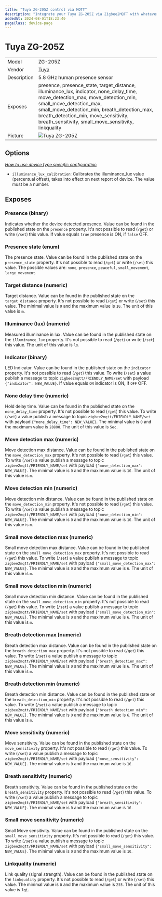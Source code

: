 ```yaml
---
title: "Tuya ZG-205Z control via MQTT"
description: "Integrate your Tuya ZG-205Z via Zigbee2MQTT with whatever smart home infrastructure you are using without the vendor's bridge or gateway."
addedAt: 2024-08-01T18:23:40
pageClass: device-page
---
```


<!-- !!!! -->
<!-- ATTENTION: This file is auto-generated through docgen! -->
<!-- You can only edit the "Notes"-Section between the two comment lines "Notes BEGIN" and "Notes END". -->
<!-- Do not use h1 or h2 heading within "## Notes"-Section. -->
<!-- !!!! -->

# Tuya ZG-205Z

|     |     |
|-----|-----|
| Model | ZG-205Z  |
| Vendor  | [Tuya](/supported-devices/#v=Tuya)  |
| Description | 5.8 GHz human presence sensor |
| Exposes | presence, presence_state, target_distance, illuminance_lux, indicator, none_delay_time, move_detection_max, move_detection_min, small_move_detection_max, small_move_detection_min, breath_detection_max, breath_detection_min, move_sensitivity, breath_sensitivity, small_move_sensitivity, linkquality |
| Picture | ![Tuya ZG-205Z](https://www.zigbee2mqtt.io/images/devices/ZG-205Z.png) |


<!-- Notes BEGIN: You can edit here. Add "## Notes" headline if not already present. -->


<!-- Notes END: Do not edit below this line -->



## Options
*[How to use device type specific configuration](../guide/configuration/devices-groups.md#specific-device-options)*

* `illuminance_lux_calibration`: Calibrates the illuminance_lux value (percentual offset), takes into effect on next report of device. The value must be a number.


## Exposes

### Presence (binary)
Indicates whether the device detected presence.
Value can be found in the published state on the `presence` property.
It's not possible to read (`/get`) or write (`/set`) this value.
If value equals `true` presence is ON, if `false` OFF.

### Presence state (enum)
The presence state.
Value can be found in the published state on the `presence_state` property.
It's not possible to read (`/get`) or write (`/set`) this value.
The possible values are: `none`, `presence`, `peaceful`, `small_movement`, `large_movement`.

### Target distance (numeric)
Target distance.
Value can be found in the published state on the `target_distance` property.
It's not possible to read (`/get`) or write (`/set`) this value.
The minimal value is `0` and the maximum value is `10`.
The unit of this value is `m`.

### Illuminance (lux) (numeric)
Measured illuminance in lux.
Value can be found in the published state on the `illuminance_lux` property.
It's not possible to read (`/get`) or write (`/set`) this value.
The unit of this value is `lx`.

### Indicator (binary)
LED Indicator.
Value can be found in the published state on the `indicator` property.
It's not possible to read (`/get`) this value.
To write (`/set`) a value publish a message to topic `zigbee2mqtt/FRIENDLY_NAME/set` with payload `{"indicator": NEW_VALUE}`.
If value equals `ON` indicator is ON, if `OFF` OFF.

### None delay time (numeric)
Hold delay time.
Value can be found in the published state on the `none_delay_time` property.
It's not possible to read (`/get`) this value.
To write (`/set`) a value publish a message to topic `zigbee2mqtt/FRIENDLY_NAME/set` with payload `{"none_delay_time": NEW_VALUE}`.
The minimal value is `0` and the maximum value is `28800`.
The unit of this value is `Sec`.

### Move detection max (numeric)
Move detection max distance.
Value can be found in the published state on the `move_detection_max` property.
It's not possible to read (`/get`) this value.
To write (`/set`) a value publish a message to topic `zigbee2mqtt/FRIENDLY_NAME/set` with payload `{"move_detection_max": NEW_VALUE}`.
The minimal value is `0` and the maximum value is `10`.
The unit of this value is `m`.

### Move detection min (numeric)
Move detection min distance.
Value can be found in the published state on the `move_detection_min` property.
It's not possible to read (`/get`) this value.
To write (`/set`) a value publish a message to topic `zigbee2mqtt/FRIENDLY_NAME/set` with payload `{"move_detection_min": NEW_VALUE}`.
The minimal value is `0` and the maximum value is `10`.
The unit of this value is `m`.

### Small move detection max (numeric)
Small move detection max distance.
Value can be found in the published state on the `small_move_detection_max` property.
It's not possible to read (`/get`) this value.
To write (`/set`) a value publish a message to topic `zigbee2mqtt/FRIENDLY_NAME/set` with payload `{"small_move_detection_max": NEW_VALUE}`.
The minimal value is `0` and the maximum value is `6`.
The unit of this value is `m`.

### Small move detection min (numeric)
Small move detection min distance.
Value can be found in the published state on the `small_move_detection_min` property.
It's not possible to read (`/get`) this value.
To write (`/set`) a value publish a message to topic `zigbee2mqtt/FRIENDLY_NAME/set` with payload `{"small_move_detection_min": NEW_VALUE}`.
The minimal value is `0` and the maximum value is `6`.
The unit of this value is `m`.

### Breath detection max (numeric)
Breath detection max distance.
Value can be found in the published state on the `breath_detection_max` property.
It's not possible to read (`/get`) this value.
To write (`/set`) a value publish a message to topic `zigbee2mqtt/FRIENDLY_NAME/set` with payload `{"breath_detection_max": NEW_VALUE}`.
The minimal value is `0` and the maximum value is `6`.
The unit of this value is `m`.

### Breath detection min (numeric)
Breath detection min distance.
Value can be found in the published state on the `breath_detection_min` property.
It's not possible to read (`/get`) this value.
To write (`/set`) a value publish a message to topic `zigbee2mqtt/FRIENDLY_NAME/set` with payload `{"breath_detection_min": NEW_VALUE}`.
The minimal value is `0` and the maximum value is `6`.
The unit of this value is `m`.

### Move sensitivity (numeric)
Move sensitivity.
Value can be found in the published state on the `move_sensitivity` property.
It's not possible to read (`/get`) this value.
To write (`/set`) a value publish a message to topic `zigbee2mqtt/FRIENDLY_NAME/set` with payload `{"move_sensitivity": NEW_VALUE}`.
The minimal value is `0` and the maximum value is `10`.

### Breath sensitivity (numeric)
Breath sensitivity.
Value can be found in the published state on the `breath_sensitivity` property.
It's not possible to read (`/get`) this value.
To write (`/set`) a value publish a message to topic `zigbee2mqtt/FRIENDLY_NAME/set` with payload `{"breath_sensitivity": NEW_VALUE}`.
The minimal value is `0` and the maximum value is `10`.

### Small move sensitivity (numeric)
Small Move sensitivity.
Value can be found in the published state on the `small_move_sensitivity` property.
It's not possible to read (`/get`) this value.
To write (`/set`) a value publish a message to topic `zigbee2mqtt/FRIENDLY_NAME/set` with payload `{"small_move_sensitivity": NEW_VALUE}`.
The minimal value is `0` and the maximum value is `10`.

### Linkquality (numeric)
Link quality (signal strength).
Value can be found in the published state on the `linkquality` property.
It's not possible to read (`/get`) or write (`/set`) this value.
The minimal value is `0` and the maximum value is `255`.
The unit of this value is `lqi`.


